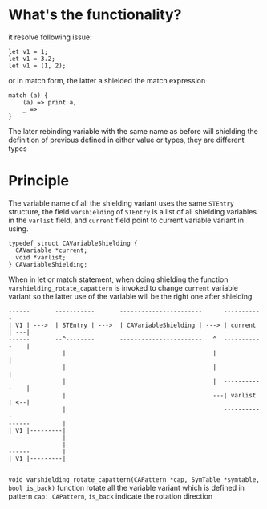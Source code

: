# What's the functionality?
it resolve following issue:
```
let v1 = 1;
let v1 = 3.2;
let v1 = (1, 2);
```
or in match form, the latter a shielded the match expression
```
match (a) {
	(a) => print a,
	_ => 
}
```

The later rebinding variable with the same name as before will shielding the definition of previous defined in either value or types, they are different types

# Principle
The variable name of all the shielding variant uses the same `STEntry` structure, the field `varshielding` of `STEntry` is a list of all shielding variables in the `varlist` field, and `current` field point to current variable variant in using.
```
typedef struct CAVariableShielding {
  CAVariable *current;
  void *varlist;
} CAVariableShielding;
```

When in let or match statement, when doing shielding the function `varshielding_rotate_capattern` is invoked to change `current` variable variant so the latter use of the variable will be the right one after shielding

```
------       -----------       -----------------------      -----------
| V1 | --->  | STEntry | --->  | CAVariableShielding | ---> | current | ---|
------       --^--------       -----------------------   ^  -----------    |
               |                                         |                 |
               |										 |				   |
               |                                         |  -----------    |
               |                                         ---| varlist | <--|
               |                                            -----------
------         |
| V1 |---------|
------         |
               |
------         |
| V1 |---------|
------

```

`void varshielding_rotate_capattern(CAPattern *cap, SymTable *symtable, bool is_back)` function rotate all the variable variant which is defined in pattern `cap: CAPattern`, `is_back` indicate the rotation direction
